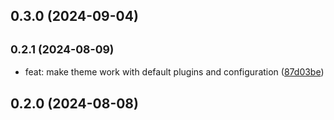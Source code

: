## 0.3.0 (2024-09-04)

## <small>0.2.1 (2024-08-09)</small>

-   feat: make theme work with default plugins and configuration ([87d03be](https://github.com/gobstones/typedoc-theme-gobstones/commit/87d03be))

## 0.2.0 (2024-08-08)
